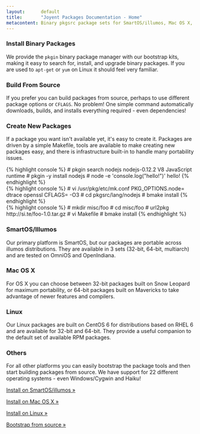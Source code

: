 ```yaml
---
layout:      default
title:       "Joyent Packages Documentation - Home"
metacontent: Binary pkgsrc package sets for SmartOS/illumos, Mac OS X, and Linux
---
```


<div class="container">
	<div class="row">
		<div class="col-md-4">
			<h3>Install Binary Packages</h3>
			<p>
				We provide the <code>pkgin</code> binary package manager with our bootstrap kits,
				making it easy to search for, install, and upgrade binary packages.  If you are used to
				<code>apt-get</code> or <code>yum</code> on Linux it should feel very familiar.
			</p>
		</div>
		<div class="col-md-4">
			<h3>Build From Source</h3>
			<p>
				If you prefer you can build packages from source, perhaps to use different package
				options or <code>CFLAGS</code>.  No problem!  One simple command automatically
				downloads, builds, and installs everything required - even dependencies!
			</p>
		</div>
		<div class="col-md-4">
			<h3>Create New Packages</h3>
			<p>
				If a package you want isn't available yet, it's easy to create it.  Packages are driven
				by a simple Makefile, tools are available to make creating new packages easy, and there
				is infrastructure built-in to handle many portability issues.
			</p>
		</div>
	</div>
	<div class="row">
		<div class="col-md-4">
{% highlight console %}
# pkgin search nodejs
nodejs-0.12.2    V8 JavaScript runtime
# pkgin -y install nodejs
# node -e 'console.log("hello!")'
hello!
{% endhighlight %}
		</div>
		<div class="col-md-4">
{% highlight console %}
# vi /usr/pkg/etc/mk.conf
PKG_OPTIONS.node=	dtrace openssl
CFLAGS=			-O3
# cd pkgsrc/lang/nodejs
# bmake install
{% endhighlight %}
		</div>
		<div class="col-md-4">
{% highlight console %}
# mkdir misc/foo
# cd misc/foo
# url2pkg http://si.te/foo-1.0.tar.gz
# vi Makefile
# bmake install
{% endhighlight %}
		</div>
	</div>
	<div class="row">
		<div class="col-md-3">
			<h3>SmartOS/Illumos</h3>
			<p>Our primary platform is SmartOS, but our packages are portable across illumos distributions.  They are available in 3 sets (32-bit, 64-bit, multiarch) and are tested on OmniOS and OpenIndiana.</p>
		</div>
		<div class="col-md-3">
			<h3>Mac OS X</h3>
			<p>For OS X you can choose between 32-bit packages built on Snow Leopard for maximum portability, or 64-bit packages built on Mavericks to take advantage of newer features and compilers.</p>
		</div>
		<div class="col-md-3">
			<h3>Linux</h3>
			<p>Our Linux packages are built on CentOS 6 for distributions based on RHEL 6 and are available for 32-bit and 64-bit.  They provide a useful companion to the default set of available RPM packages.</p>
		</div>
		<div class="col-md-3">
			<h3>Others</h3>
			<p>For all other platforms you can easily bootstrap the package tools and then start building packages from source.  We have support for 22 different operating systems - even Windows/Cygwin and Haiku!</p>
		</div>
	</div>
	<div class="row">
		<div class="col-md-3">
			<p><a class="btn btn-orange" href="{{site.url}}/install-on-illumos/" role="button">Install on SmartOS/illumos &raquo;</a></p>
		</div>
		<div class="col-md-3">
			<p><a class="btn btn-orange" href="{{site.url}}/install-on-osx/" role="button">Install on Mac OS X &raquo;</a></p>
		</div>
		<div class="col-md-3">
			<p><a class="btn btn-orange" href="{{site.url}}/install-on-linux/" role="button">Install on Linux &raquo;</a></p>
		</div>
		<div class="col-md-3">
			<p><a class="btn btn-orange" href="{{site.url}}/bootstrap/" role="button">Bootstrap from source &raquo;</a></p>
		</div>
	</div>
</div>
